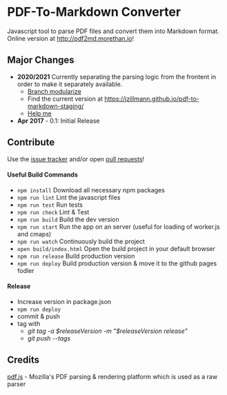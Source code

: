 # PDF-To-Markdown Converter

Javascript tool to parse PDF files and convert them into Markdown format. Online version at http://pdf2md.morethan.io!

## Major Changes

- **2020/2021** Currently separating the parsing logic from the frontent in order to make it separately available. 
  - [Branch modularize](https://github.com/jzillmann/pdf-to-markdown/tree/modularize) 
  - Find the current version at https://jzillmann.github.io/pdf-to-markdown-staging/
  - [Help me](https://github.com/jzillmann/pdf-to-markdown/issues?q=is%3Aopen+is%3Aissue+label%3A%22help+wanted%22+milestone%3Av2) 
- **Apr 2017** - 0.1: Initial Release

## Contribute

Use the [issue tracker](https://github.com/jzillmann/pdf-to-markdown/issues) and/or open [pull requests](https://github.com/jzillmann/pdf-to-markdown/pulls)!

#### Useful Build Commands

- ```npm install``` Download all necessary npm packages
- ```npm run lint``` Lint the javascript files
- ```npm run test``` Run tests
- ```npm run check``` Lint & Test
- ```npm run build``` Build the dev version
- ```npm run start``` Run the app on an server (useful for loading of worker.js and cmaps)
- ```npm run watch``` Continuously build the project
- ```open build/index.html``` Open the build project in your default browser
- ```npm run release``` Build production version
- ```npm run deploy``` Build production version & move it to the github pages fodler

#### Release
- Increase version in package.json
- ```npm run deploy```
- commit & push
- tag with
  - _git tag -a $releaseVersion -m "$releaseVersion release"_
  - _git push --tags_


## Credits

[pdf.js](https://mozilla.github.io/pdf.js/) - Mozilla's PDF parsing & rendering platform which is used as a raw parser

